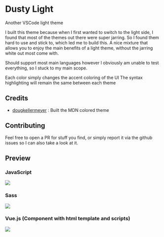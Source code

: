 # Dusty Light

Another VSCode light theme

I built this theme because when I first wanted to switch to the light side, I found that most of the themes out there were super jarring. So I found them hard to use and stick to, which led me to build this. A nice mixture that allows you to enjoy the main benefits of a light theme, without the jarring white out most come with.

Should support most main languages however I obviously am unable to test everything, so I stuck to my main scope.

Each color simply changes the accent coloring of the UI The syntax highlighting will remain the same between each theme

## Credits

- [dougkellermeyer](https://github.com/dougkellermeyer) : Built the MDN colored theme

## Contributing

Feel free to open a PR for stuff you find, or simply report it via the github issues so I can also take a look at it.

## Preview

### JavaScript

![](https://image.prntscr.com/image/ef7bIF09Q8q-edkahdfdzg.png)

### Sass

![](https://image.prntscr.com/image/CAja2n43SfyX6c9Z5BuLHQ.png)

### Vue.js (Component with html template and scripts)

![](https://image.prntscr.com/image/oW5RtCkrQ7O4omgeU5GM5Q.png)
